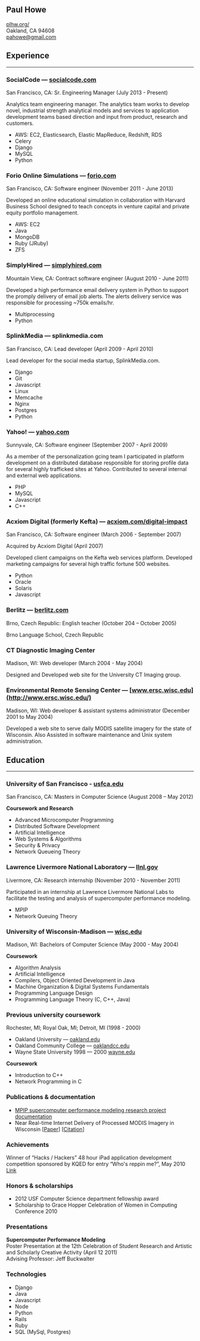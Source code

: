 ## Paul Howe

[plhw.org/](http://plhw.org/)  
Oakland, CA 94608  
pahowe@gmail.com

## Experience
- - - 

### SocialCode — [socialcode.com](http://www.socialcode.com/)

San Francisco, CA: Sr. Engineering Manager (July 2013 - Present)

Analytics team engineering manager. The analytics team works to develop novel,
industrial strength analytical models and services to application development
teams based direction and input from product, research and customers.

  * AWS: EC2, Elasticsearch, Elastic MapReduce, Redshift, RDS
  * Celery
  * Django
  * MySQL
  * Python

### Forio Online Simulations — [forio.com](http://forio.com/)

San Francisco, CA: Software engineer (November 2011 - June 2013)

Developed an online educational simulation in collaboration with Harvard
Business School designed to teach concepts in venture capital and private
equity portfolio management.

  * AWS: EC2
  * Java
  * MongoDB
  * Ruby (JRuby)
  * ZFS

### SimplyHired — [simplyhired.com](http://www.simplyhired.com/)

Mountain View, CA: Contract software engineer (August 2010 - June 2011)

Developed a high performance email delivery system in Python to support the
promply delivery of email job alerts. The alerts delivery service was
responsible for processing ~750k emails/hr.

  * Multiprocessing
  * Python

### SplinkMedia — splinkmedia.com

San Francisco, CA: Lead developer (April 2009 - April 2010)

Lead developer for the social media startup, SplinkMedia.com. 

  * Django
  * Git
  * Javascript
  * Linux
  * Memcache
  * Nginx
  * Postgres
  * Python

### Yahoo! — [yahoo.com](http://yahoo.com)

Sunnyvale, CA: Software engineer (September 2007 - April 2009)

As a member of the personalization gcing team I participated in platform
development on a distributed database responsible for storing profile data for
several highly trafficked sites at Yahoo. Contributed to several internal and
external web applications. 

  * PHP
  * MySQL
  * Javascript
  * C++

### Acxiom Digital (formerly Kefta) — [acxiom.com/digital-impact](http://www.acxiom.com/digital-impact/)

San Francisco, CA: Software engineer (March 2006 - September 2007)

Acquired by Acxiom Digital (April 2007)
	
Developed client campaigns on the Kefta web services platform. Developed
marketing campaigns for several high traffic fortune 500 websites. 

  * Python
  * Oracle
  * Solaris
  * Javascript
 
### Berlitz — [berlitz.com](http://www.berlitz.com/)

Brno, Czech Republic: English teacher (October 204 – October 2005)

Brno Language School, Czech Republic

### CT Diagnostic Imaging Center 

Madison, WI: Web developer (March 2004 - May 2004)

Designed and Developed web site for the University CT Imaging group.

### Environmental Remote Sensing Center — [www.ersc.wisc.edu](http://www.ersc.wisc.edu/)

Madison, WI: Web developer & assistant systems administrator (December 2001 to
May  2004)

Developed a web site to serve daily MODIS satellite imagery for the state of
Wisconsin. Also Assisted in software maintenance and Unix system
administration.

## Education
- - - 

### University of San Francisco - [usfca.edu](http://www.usfca.edu/)

San Francisco, CA: Masters in Computer Science (August 2008 – May 2012)

**Coursework and Research**

  * Advanced Microcomputer Programming
  * Distributed Software Development
  * Artificial Intelligence
  * Web Systems & Algorithms
  * Security & Privacy
  * Network Queueing Theory


### Lawrence Livermore National Laboratory — [llnl.gov](https://www.llnl.gov/)

Livermore, CA: Research internship (November 2010 - November 2011)

Participated in an internship at Lawrence Livermore National Labs to facilitate
the testing and analysis of supercomputer performance modeling.

  * MPIP
  * Network Queuing Theory

### University of Wisconsin-Madison — [wisc.edu](http://wisc.edu)

Madison, WI: Bachelors of Computer Science (May 2000 - May 2004)

**Coursework**

  * Algorithm Analysis
  * Artificial Intelligence
  * Compilers, Object Oriented Development in Java
  * Machine Organization & Digital Systems Fundamentals
  * Programming Language Design
  * Programming Language Theory (C, C++, Java)

### Previous university coursework

Rochester, MI; Royal Oak, MI; Detroit, MI (1998 - 2000)

  * Oakland University — [oakland.edu](http://www.oakland.edu/)
  * Oakland Community College — [oaklandcc.edu](https://www.oaklandcc.edu/)
  * Wayne State University 1998 — 2000 [wayne.edu](http://wayne.edu/)

**Coursework**

  * Introduction to C++
  * Network Programming in C

### Publications & documentation

  * [MPIP supercomputer performance modeling research project documentation](http://plhw.org/docs/mpip-documentation.pdf)
  * Near Real-time Internet Delivery of Processed MODIS Imagery in Wisconsin [[Paper](http://plhw.org/docs/batzli_asprs_howe_04.pdf)] [[Citation](http://cfllibrary.uwcfl.org/node/326)]

### Achievements

Winner of “Hacks / Hackers” 48 hour iPad application development competition sponsored by KQED for entry “Who's reppin me?”, May 2010 [Link](http://www.siliconvalleywatcher.com/mt/archives/2010/05/journalists_and.php)

### Honors & scholarships

  * 2012 USF Computer Science department fellowship award 
  * Scholarship to Grace Hopper Celebration of Women in Computing Conference 2010 

### Presentations

**Supercomputer Performance Modeling**  
Poster Presentation at the 12th Celebration of Student Research and Artistic and Scholarly Creative Activity (April 12 2011)  
Advising Professor: Jeff Buckwalter  

### Technologies

  * Django
  * Java
  * Javascript
  * Node
  * Python
  * Rails
  * Ruby
  * SQL (MySql, Postgres)
